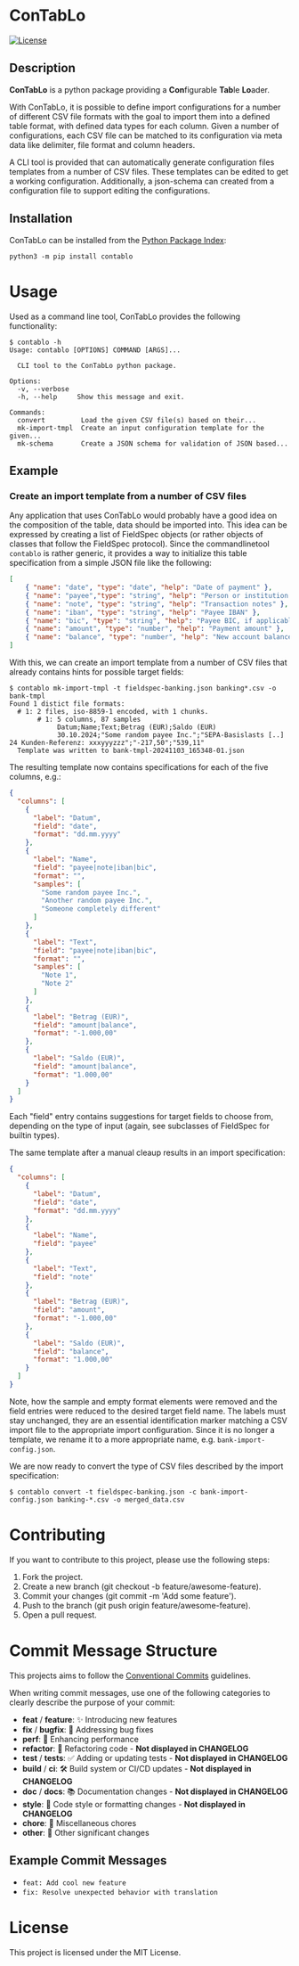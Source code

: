 # ConTabLo
[![License](https://img.shields.io/badge/License-MIT-blue.svg)](LICENSE)

## Description

**ConTabLo** is a python package providing a **Con**figurable **Tab**le **Lo**ader.

With ConTabLo, it is possible to define import configurations for a number of different CSV file formats with the goal to import them into a defined table format, with defined data types for each column. Given a number of configurations, each CSV file can be matched to its configuration via meta data like delimiter, file format and column headers.

A CLI tool is provided that can automatically generate configuration files templates from a number of CSV files. These templates can be edited to get a working configuration. Additionally, a json-schema can created from a configuration file to support editing the configurations.

## Installation
ConTabLo can be installed from the [Python Package Index](https://pypi.org/):
```shell
python3 -m pip install contablo
```

# Usage
Used as a command line tool, ConTabLo provides the following functionality:
```shell
$ contablo -h
Usage: contablo [OPTIONS] COMMAND [ARGS]...

  CLI tool to the ConTabLo python package.

Options:
  -v, --verbose
  -h, --help     Show this message and exit.

Commands:
  convert         Load the given CSV file(s) based on their...
  mk-import-tmpl  Create an input configuration template for the given...
  mk-schema       Create a JSON schema for validation of JSON based...
```

## Example

### Create an import template from a number of CSV files
Any application that uses ConTabLo would probably have a good idea on the composition of the table, data should be imported into.
This idea can be expressed by creating a list of FieldSpec objects (or rather objects of classes that follow the FieldSpec protocol). Since the commandlinetool ```contablo``` is rather generic, it provides a way to initialize this table specification from a simple JSON file like the following:
```JSON
[
    { "name": "date", "type": "date", "help": "Date of payment" },
    { "name": "payee","type": "string", "help": "Person or institution sending or receiving the payment" },
    { "name": "note", "type": "string", "help": "Transaction notes" },
    { "name": "iban", "type": "string", "help": "Payee IBAN" },
    { "name": "bic", "type": "string", "help": "Payee BIC, if applicable" },
    { "name": "amount", "type": "number", "help": "Payment amount" },
    { "name": "balance", "type": "number", "help": "New account balance" }
]
```

With this, we can create an import template from a number of CSV files that already contains hints for possible target fields:
```shell
$ contablo mk-import-tmpl -t fieldspec-banking.json banking*.csv -o bank-tmpl
Found 1 distict file formats:
  # 1: 2 files, iso-8859-1 encoded, with 1 chunks.
       # 1: 5 columns, 87 samples
            Datum;Name;Text;Betrag (EUR);Saldo (EUR)
            30.10.2024;"Some random payee Inc.";"SEPA-Basislasts [..] 24 Kunden-Referenz: xxxyyyzzz";"-217,50";"539,11"
  Template was written to bank-tmpl-20241103_165348-01.json
```

The resulting template now contains specifications for each of the five columns, e.g.:

```JSON
{
  "columns": [
    {
      "label": "Datum",
      "field": "date",
      "format": "dd.mm.yyyy"
    },
    {
      "label": "Name",
      "field": "payee|note|iban|bic",
      "format": "",
      "samples": [
        "Some random payee Inc.",
        "Another random payee Inc.",
        "Someone completely different"
      ]
    },
    {
      "label": "Text",
      "field": "payee|note|iban|bic",
      "format": "",
      "samples": [
        "Note 1",
        "Note 2"
      ]
    },
    {
      "label": "Betrag (EUR)",
      "field": "amount|balance",
      "format": "-1.000,00"
    },
    {
      "label": "Saldo (EUR)",
      "field": "amount|balance",
      "format": "1.000,00"
    }
  ]
}
```
Each "field" entry contains suggestions for target fields to choose from, depending on the type of input (again, see subclasses of FieldSpec for builtin types).

The same template after a manual cleaup results in an import specification:
```JSON
{
  "columns": [
    {
      "label": "Datum",
      "field": "date",
      "format": "dd.mm.yyyy"
    },
    {
      "label": "Name",
      "field": "payee"
    },
    {
      "label": "Text",
      "field": "note"
    },
    {
      "label": "Betrag (EUR)",
      "field": "amount",
      "format": "-1.000,00"
    },
    {
      "label": "Saldo (EUR)",
      "field": "balance",
      "format": "1.000,00"
    }
  ]
}
```
Note, how the sample and empty format elements were removed and the field entries were reduced to the desired target field name. The labels must stay unchanged, they are an essential identification marker matching a CSV import file to the appropriate import configuration. Since it is no longer a template, we rename it to a more appropriate name, e.g. ```bank-import-config.json```.

We are now ready to convert the type of CSV files described by the import specification:
```shell
$ contablo convert -t fieldspec-banking.json -c bank-import-config.json banking-*.csv -o merged_data.csv
```

# Contributing
If you want to contribute to this project, please use the following steps:

1. Fork the project.
2. Create a new branch (git checkout -b feature/awesome-feature).
3. Commit your changes (git commit -m 'Add some feature').
4. Push to the branch (git push origin feature/awesome-feature).
5. Open a pull request.

# Commit Message Structure

This projects aims to follow the [Conventional Commits](https*://www.conventionalcommits.org/en/v1.0.0/#summary) guidelines.

When writing commit messages, use one of the following categories to clearly describe the purpose of your commit:

- **feat** / **feature**: ✨  Introducing new features
- **fix** / **bugfix**: 🐛  Addressing bug fixes
- **perf**: 🚀  Enhancing performance
- **refactor**: 🔄  Refactoring code - **Not displayed in CHANGELOG**
- **test** / **tests**: ✅  Adding or updating tests - **Not displayed in CHANGELOG**
- **build** / **ci**: 🛠️  Build system or CI/CD updates - **Not displayed in CHANGELOG**
- **doc** / **docs**: 📚  Documentation changes - **Not displayed in CHANGELOG**
- **style**: 🎨  Code style or formatting changes - **Not displayed in CHANGELOG**
- **chore**: 🔧  Miscellaneous chores
- **other**: 🌟  Other significant changes

## Example Commit Messages

- `feat: Add cool new feature`
- `fix: Resolve unexpected behavior with translation`

# License
This project is licensed under the MIT License.
